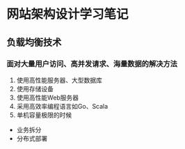 # 网站架构设计学习笔记

## 负载均衡技术

### 面对大量用户访问、高并发请求、海量数据的解决方法
1. 使用高性能服务器、大型数据库
2. 使用存储设备
3. 使用高性能Web服务器
5. 采用高效率编程语言如Go、Scala
6. 单机容量极限的时候 
- 业务拆分
- 分布式部署
